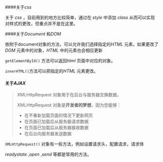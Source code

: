 ####关于$css$ 

关于 $css$ ，目前用到的地方比较简单，通过在 $style$ 中添加 $class$ 从而可以实现对样式的更改，但重点并不是在这里。



####关于$Document$  和$DOM$ 

依附于document对象的方法，可以允许我们选择指定的$HTML$ 元素，如果更改了$DOM$ 元素中的对象，$HTML$ 中的元素也会相应更新

`getElementById()` 方法可以返回$html$ 页面中对应的对象。

`innerHTML()`方法可以把指定的$HTML$ 元素更改。



#### 关于$AJAX$ 

> XMLHttpRequest 对象用于在后台与服务器交换数据。
>
> XMLHttpRequest 对象是**开发者的梦想**，因为您能够：
>
> - 在不重新加载页面的情况下更新网页
> - 在页面已加载后从服务器请求数据
> - 在页面已加载后从服务器接收数据
> - 在后台向服务器发送数据

`XMLHttpRequest()` 对象有一些方法，例如设置请求头，配置请求，请求体

$readystate$  ,$open$ ,$send$ 等都是常用的方法。

